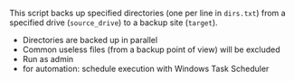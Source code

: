 This script backs up specified directories (one per line in `dirs.txt`) from a specified
drive (`source_drive`) to a backup site (`target`).

* Directories are backed up in parallel
* Common useless files (from a backup point of view) will be excluded
* Run as admin
* for automation: schedule execution with Windows Task Scheduler
